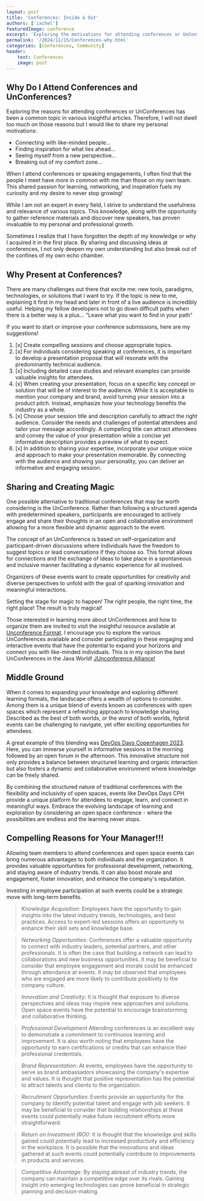 ```yaml
---
layout: post
title: 'Conferences: Inside & Out'
authors: ['ixchel']
featuredImage: conference
excerpt: 'Exploring the motivations for attending conferences or UnConferences reveals a shared passion for learning, networking, and inspiration. Connecting with like-minded individuals, breaking out of comfort zones, and continuous growth are key drivers. Presenting at conferences offers unique opportunities to deepen knowledge, share insights, and inspire others.'
permalink: '/2024/11/15/Conferences-why.html'
categories: [Conferences, Community]
header:
    text: Conferences
    image: post
---
```


## Why Do I Attend Conferences and UnConferences?

Exploring the reasons for attending conferences or UnConferences has been a common topic in various insightful articles. Therefore, I will not dwell too much on those reasons but I would like to share my personal motivations:

* Connecting with like-minded people...
* Finding inspiration for what lies ahead...
* Seeing myself from a new perspective...
* Breaking out of my comfort zone...

When I attend conferences or speaking engagements, I often find that the people I meet have more in common with me than those on my own team. This shared passion for learning, networking, and inspiration fuels my curiosity and my desire to never stop growing!

While I am not an expert in every field, I strive to understand the usefulness and relevance of various topics. This knowledge, along with the opportunity to gather reference materials and discover new speakers, has proven invaluable to my personal and professional growth.

Sometimes I realize that I have forgotten the depth of my knowledge or why I acquired it in the first place. By sharing and discussing ideas at conferences, I not only deepen my own understanding but also break out of the confines of my own echo chamber.

## Why Present at Conferences?

There are many challenges out there that excite me: new tools, paradigms, technologies, or solutions that I want to try. If the topic is new to me, explaining it first in my head and later in front of a live audience is incredibly useful. Helping my fellow developers not to go down difficult paths when there is a better way is a plus... "Leave what you want to find in your path"

If you want to start or improve your conference submissions, here are my suggestions!

1. [x] Create compelling sessions and choose appropriate topics.
2. [x] For individuals considering speaking at conferences, it is important to develop a presentation proposal that will resonate with the predominantly technical audience.
3. [x] Including detailed case studies and relevant examples can provide valuable insights for attendees.
4. [x] When creating your presentation, focus on a specific key concept or solution that will be of interest to the audience. While it is acceptable to mention your company and brand, avoid turning your session into a product pitch. Instead, emphasize how your technology benefits the industry as a whole.
5. [x] Choose your session title and description carefully to attract the right audience. Consider the needs and challenges of potential attendees and tailor your message accordingly. A compelling title can attract attendees and convey the value of your presentation while a concise yet informative description provides a preview of what to expect.
6. [x] In addition to sharing your expertise, incorporate your unique voice and approach to make your presentation memorable. By connecting with the audience and showing your personality, you can deliver an informative and engaging session.

## Sharing and Creating Magic

One possible alternative to traditional conferences that may be worth considering is the UnConference. Rather than following a structured agenda with predetermined speakers, participants are encouraged to actively engage and share their thoughts in an open and collaborative environment allowing for a more flexible and dynamic approach to the event.

The concept of an UnConference is based on self-organization and participant-driven discussions where individuals have the freedom to suggest topics or lead conversations if they choose so. This format allows for connections and the exchange of ideas to take place in a spontaneous and inclusive manner facilitating a dynamic experience for all involved.

Organizers of these events want to create opportunities for creativity and diverse perspectives to unfold with the goal of sparking innovation and meaningful interactions.

Setting the stage for magic to happen! The right people, the right time, the right place! The result is truly magical!

Those interested in learning more about UnConferences and how to organize them are invited to visit the insightful resource available at [Unconference Format](https://jspiritorg.wordpress.com/unconference-format/). I encourage you to explore the various UnConferences available and consider participating in these engaging and interactive events that have the potential to expand your horizons and connect you with like-minded individuals. This is in my opinion the best UnConferences in the Java World! [JUnconference Alliance!](https://junconf.org)

## Middle Ground

When it comes to expanding your knowledge and exploring different learning formats, the landscape offers a wealth of options to consider. Among them is a unique blend of events known as conferences with open spaces which represent a refreshing approach to knowledge sharing. Described as the best of both worlds, or the worst of both worlds, hybrid events can be challenging to navigate, yet offer exciting opportunities for attendees.

A great example of this blending was [DevOps Days Copenhagen 2023](https://devopsdays.org/events/2023-copenhagen/welcome/). Here, you can immerse yourself in informative sessions in the morning followed by an open forum in the afternoon. This innovative structure not only provides a balance between structured learning and organic interaction but also fosters a dynamic and collaborative environment where knowledge can be freely shared.

By combining the structured nature of traditional conferences with the flexibility and inclusivity of open spaces, events like DevOps Days CPH provide a unique platform for attendees to engage, learn, and connect in meaningful ways. Embrace the evolving landscape of learning and exploration by considering an open space conference - where the possibilities are endless and the learning never stops.

## Compelling Reasons for Your Manager!!!

Allowing team members to attend conferences and open space events can bring numerous advantages to both individuals and the organization. It provides valuable opportunities for professional development, networking, and staying aware of industry trends. It can also boost morale and engagement, foster innovation, and enhance the company's reputation.

Investing in employee participation at such events could be a strategic move with long-term benefits.

> *Knowledge Acquisition*:
Employees have the opportunity to gain insights into the latest industry trends, technologies, and best practices.
Access to expert-led sessions offers an opportunity to enhance their skill sets and knowledge base.

> *Networking Opportunities*:
Conferences offer a valuable opportunity to connect with industry leaders, potential partners, and other professionals.
It is often the case that building a network can lead to collaborations and new business opportunities.
It may be beneficial to consider that employee engagement and morale could be enhanced through attendance at events.
It may be observed that employees who are engaged are more likely to contribute positively to the company culture.

>*Innovation and Creativity*:
It is thought that exposure to diverse perspectives and ideas may inspire new approaches and solutions.
Open space events have the potential to encourage brainstorming and collaborative thinking.

>*Professional Development*
Attending conferences is an excellent way to demonstrate a commitment to continuous learning and improvement.
It is also worth noting that employees have the opportunity to earn certifications or credits that can enhance their professional credentials.

>*Brand Representation*:
At events, employees have the opportunity to serve as brand ambassadors showcasing the company's expertise and values.
It is thought that positive representation has the potential to attract talents and clients to the organization.

>*Recruitment Opportunities*:
Events provide an opportunity for the company to identify potential talent and engage with job seekers.
It may be beneficial to consider that building relationships at these events could potentially make future recruitment efforts more straightforward.

>*Return on Investment (ROI)*:
It is thought that the knowledge and skills gained could potentially lead to increased productivity and efficiency in the workplace.
It is possible that the innovations and ideas gathered at such events could potentially contribute to improvements in products and services.

>*Competitive Advantage*:
By staying abreast of industry trends, the company can maintain a competitive edge over its rivals.
Gaining insight into emerging technologies can prove beneficial in strategic planning and decision-making.
